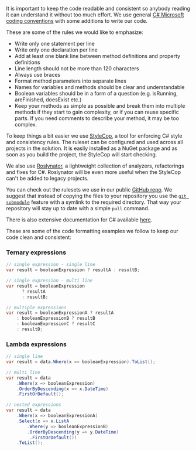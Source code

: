 It is important to keep the code readable and consistent so anybody reading it can understand it without too much effort. We use general [C# Microsoft coding conventions](https://docs.microsoft.com/en-us/dotnet/csharp/programming-guide/inside-a-program/coding-conventions) with some additions to write our code.

These are some of the rules we would like to emphasize:

* Write only one statement per line
* Write only one declaration per line
* Add at least one blank line between method definitions and property definitions
* Line length should not be more than 120 characters
* Always use braces
* Format method parameters into separate lines
* Names for variables and methods should be clear and understandable
* Boolean variables should be in a form of a question (e.g. isRunning, areFinished, doesExist etc.)
* Keep your methods as simple as possible and break them into multiple methods if they start to gain complexity, or if you can reuse specific parts. If you need comments to describe your method, it may be too complex.

To keep things a bit easier we use [StyleCop](https://github.com/DotNetAnalyzers/StyleCopAnalyzers), a tool for enforcing C# style and consistency rules. The ruleset can be configured and used across all projects in the solution. It is easily installed as a NuGet package and as soon as you build the project, the StyleCop will start checking.

We also use [Roslynator](https://marketplace.visualstudio.com/items?itemName=josefpihrt.Roslynator2019), a lightweight collection of analyzers, refactorings and fixes for C#. Roslynator will be even more useful when the StyleCop can't be added to legacy projects.

You can check out the rulesets we use in our public [GitHub repo](https://github.com/infinum/dotnet-public-content/tree/main/Analyzers). We suggest that instead of copying the files to your repository you use the [`git submodule`](https://git-scm.com/book/en/v2/Git-Tools-Submodules) feature with a symlink to the required directory. That way your repository will stay up to date with a simple `pull` command.

There is also extensive documentation for C# available [here](https://docs.microsoft.com/en-us/dotnet/csharp/).

These are some of the code formatting examples we follow to keep our code clean and consistent:

### Ternary expressions

```c#
// single expression - single line
var result = booleanExpression ? resultA : resultB;

// single expression - multi line
var result = booleanExpression
      ? resultA
      : resultB;

// multiple expressions
var result = booleanExpressionA ? resultA
    : booleanExpressionB ? resultB
    : booleanExpressionC ? resultC
    : resultD;
```



### Lambda expressions

```c#
// single line
var result = data.Where(x => booleanExpression).ToList();

// multi line
var result = data
	.Where(x => booleanExpression)
    .OrderByDescending(x => x.DateTime)
    .FirstOrDefault();

// nested expressions
var result = data
    .Where(x => booleanExpressionA)
    .Select(x => x.ListA
		.Where(y => booleanExpressionB)
		.OrderByDescending(y => y.DateTime)
         .FirstOrDefault())
    .ToList();
```
